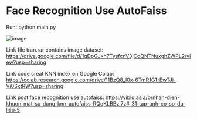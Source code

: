 # Face Recognition Use AutoFaiss
 Run: python main.py

![image](https://user-images.githubusercontent.com/55609951/147119697-7e0c33da-8ecb-4d8c-872b-8362676e6011.png)

Link file tran.rar contains image dataset: https://drive.google.com/file/d/1qDpGJxh7TysfcnV3jCoQNTNuxghZWPL2/view?usp=sharing

Link code creat KNN index on Google Colab: https://colab.research.google.com/drive/11BzQ8_l0x-6TmR1G1-EwTJi-Vi0SxtRW?usp=sharing

Link post face recognition use autofaiss: https://viblo.asia/p/nhan-dien-khuon-mat-su-dung-knn-autofaiss-RQqKLBBzl7z#_31-tap-anh-co-so-du-lieu-5
